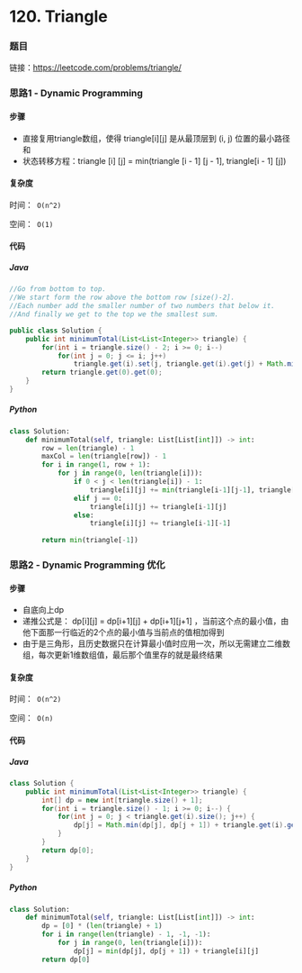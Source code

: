 

# 120. Triangle

### 题目

链接：https://leetcode.com/problems/triangle/



### 思路1 - Dynamic Programming

#### 步骤

- 直接复用triangle数组，使得 triangle\[i][j] 是从最顶层到 (i, j) 位置的最小路径和
- 状态转移方程：triangle [i] [j] = min(triangle \[i - 1] [j - 1], triangle\[i - 1] [j])



#### 复杂度

时间：` O(n^2)`

空间：` O(1)`



#### 代码

##### Java

```java
//Go from bottom to top.
//We start form the row above the bottom row [size()-2].
//Each number add the smaller number of two numbers that below it.
//And finally we get to the top we the smallest sum.

public class Solution {
    public int minimumTotal(List<List<Integer>> triangle) {
        for(int i = triangle.size() - 2; i >= 0; i--)
            for(int j = 0; j <= i; j++)
                triangle.get(i).set(j, triangle.get(i).get(j) + Math.min(triangle.get(i + 1).get(j), triangle.get(i + 1).get(j + 1)));
        return triangle.get(0).get(0);
    }
}
```



##### Python

```python
class Solution:
    def minimumTotal(self, triangle: List[List[int]]) -> int:
        row = len(triangle) - 1
        maxCol = len(triangle[row]) - 1
        for i in range(1, row + 1):
            for j in range(0, len(triangle[i])):
                if 0 < j < len(triangle[i]) - 1:
                    triangle[i][j] += min(triangle[i-1][j-1], triangle[i-1][j])
                elif j == 0:
                    triangle[i][j] += triangle[i-1][j] 
                else:
                    triangle[i][j] += triangle[i-1][-1]
                    
        return min(triangle[-1])
```



### 思路2 - Dynamic Programming 优化

#### 步骤

- 自底向上dp
- 递推公式是： dp\[i][j] = dp\[i+1][j] + dp\[i+1][j+1] ，当前这个点的最小值，由他下面那一行临近的2个点的最小值与当前点的值相加得到
- 由于是三角形，且历史数据只在计算最小值时应用一次，所以无需建立二维数组，每次更新1维数组值，最后那个值里存的就是最终结果



#### 复杂度

时间：` O(n^2)`

空间：` O(n)`



#### 代码

##### Java

```java
class Solution {
    public int minimumTotal(List<List<Integer>> triangle) {
        int[] dp = new int[triangle.size() + 1];
        for(int i = triangle.size() - 1; i >= 0; i--) {
            for(int j = 0; j < triangle.get(i).size(); j++) {
                dp[j] = Math.min(dp[j], dp[j + 1]) + triangle.get(i).get(j);
            }
        }
        return dp[0];
    }
}
```



##### Python

```python
class Solution:
    def minimumTotal(self, triangle: List[List[int]]) -> int:
        dp = [0] * (len(triangle) + 1)
        for i in range(len(triangle) - 1, -1, -1):
            for j in range(0, len(triangle[i])):
                dp[j] = min(dp[j], dp[j + 1]) + triangle[i][j]
        return dp[0]
```



